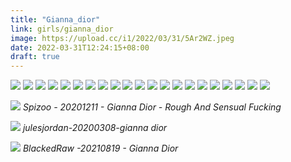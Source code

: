 ```yaml
---
title: "Gianna_dior"
link: girls/gianna_dior
image: https://upload.cc/i1/2022/03/31/5Ar2WZ.jpeg
date: 2022-03-31T12:24:15+08:00
draft: true
---
```


![](https://upload.cc/i1/2022/03/31/sFfSPw.jpeg)
![](https://upload.cc/i1/2022/03/31/Kxjl4q.jpeg)
![](https://upload.cc/i1/2022/03/31/AF8HOX.jpeg)
![](https://upload.cc/i1/2022/03/31/yPzaW8.jpeg)
![](https://upload.cc/i1/2022/03/31/5Ar2WZ.jpeg)
![](https://upload.cc/i1/2022/03/31/eEMcX7.jpeg)
![](https://upload.cc/i1/2022/03/31/gCQfoX.jpeg)
![](https://upload.cc/i1/2022/03/31/GsEWph.jpeg)
![](https://upload.cc/i1/2022/03/31/UxT9IL.jpeg)
![](https://upload.cc/i1/2022/03/31/r7etWO.jpg)
![](https://upload.cc/i1/2022/03/31/jgNxmD.jpg)
![](https://upload.cc/i1/2022/03/31/dLN94s.jpg)
![](https://upload.cc/i1/2022/03/31/h6dVrD.jpg)
![](https://upload.cc/i1/2022/03/31/crtl0K.jpg)
![](https://upload.cc/i1/2022/03/31/ureoyD.jpg)
![](https://upload.cc/i1/2022/03/31/xCyEm9.jpg)
![](https://upload.cc/i1/2022/03/31/2iAS9G.jpg)
![](https://upload.cc/i1/2022/03/31/FK01gi.jpg)
![](https://upload.cc/i1/2022/03/31/LDbcx6.jpg)
![](https://upload.cc/i1/2022/03/31/V4ba9A.jpg)
![](https://upload.cc/i1/2022/03/31/ARhTlf.jpg)

![](https://upload.cc/i1/2022/03/31/jrgMVG.jpg)
*Spizoo - 20201211 - Gianna Dior - Rough And Sensual Fucking*

![](https://upload.cc/i1/2022/04/16/p7ikHq.jpg)
*julesjordan-20200308-gianna dior*

![](https://upload.cc/i1/2022/04/16/Y4LXlE.jpg)
*BlackedRaw -20210819 - Gianna Dior*
